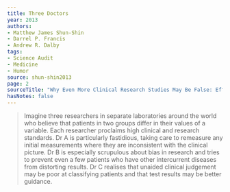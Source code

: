 ```yaml
---
title: Three Doctors
year: 2013
authors:
- Matthew James Shun-Shin
- Darrel P. Francis
- Andrew R. Dalby
tags:
- Science Audit
- Medicine
- Humor
source: shun-shin2013
page: 2
sourceTitle: "Why Even More Clinical Research Studies May Be False: Effect of Asymmetrical Handling of Clinically Unexpected Values"
hasNotes: false
---
```


> Imagine three researchers in separate laboratories around the world who believe that patients in two groups differ in their values of a variable. Each researcher proclaims high clinical and research standards. Dr A is particularly fastidious, taking care to remeasure any initial measurements where they are inconsistent with the clinical picture. Dr B is especially scrupulous about bias in research and tries to prevent even a few patients who have other intercurrent diseases from distorting results. Dr C realises that unaided clinical judgement may be poor at classifying patients and that test results may be better guidance.
